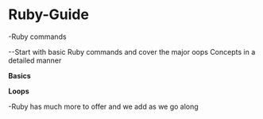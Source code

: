 # Ruby-Guide
-Ruby commands


--Start with basic Ruby commands and cover the major oops Concepts in a detailed manner 

**Basics**

**Loops**



-Ruby has much  more to offer and we add as we go along 

